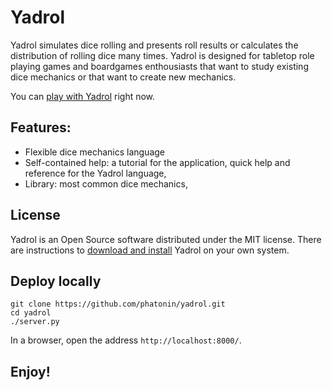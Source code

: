 # Yadrol

Yadrol simulates dice rolling and presents roll results or calculates the distribution of rolling dice many times. Yadrol is designed for tabletop role playing games and boardgames enthousiasts that want to study existing dice mechanics or that want to create new mechanics.

You can [play with Yadrol](https://phatonin.github.io/yadrol) right now.

## Features:

* Flexible dice mechanics language
* Self-contained help: a tutorial for the application, quick help and reference for the Yadrol language,
* Library: most common dice mechanics,

## License

Yadrol is an Open Source software distributed under the MIT license.
There are instructions to [download and install](INSTALL.md) Yadrol on your own system.

## Deploy locally

    git clone https://github.com/phatonin/yadrol.git
    cd yadrol
    ./server.py

In a browser, open the address `http://localhost:8000/`.

## Enjoy!
